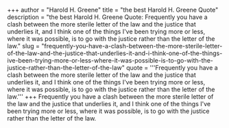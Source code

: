 +++
author = "Harold H. Greene"
title = "the best Harold H. Greene Quote"
description = "the best Harold H. Greene Quote: Frequently you have a clash between the more sterile letter of the law and the justice that underlies it, and I think one of the things I've been trying more or less, where it was possible, is to go with the justice rather than the letter of the law."
slug = "frequently-you-have-a-clash-between-the-more-sterile-letter-of-the-law-and-the-justice-that-underlies-it-and-i-think-one-of-the-things-ive-been-trying-more-or-less-where-it-was-possible-is-to-go-with-the-justice-rather-than-the-letter-of-the-law"
quote = '''Frequently you have a clash between the more sterile letter of the law and the justice that underlies it, and I think one of the things I've been trying more or less, where it was possible, is to go with the justice rather than the letter of the law.'''
+++
Frequently you have a clash between the more sterile letter of the law and the justice that underlies it, and I think one of the things I've been trying more or less, where it was possible, is to go with the justice rather than the letter of the law.
